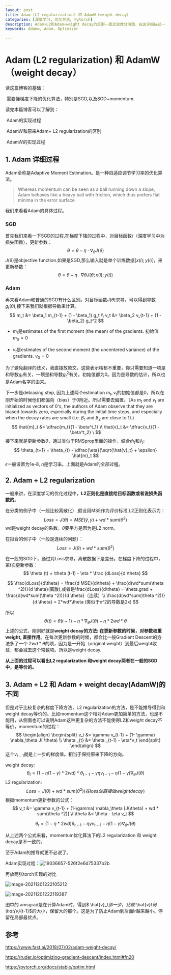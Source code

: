 ```yaml
---
layout: post
title: Adam (L2 regularization) 和 AdamW（weight decay）
categories: [深度学习, 优化方法, Pytorch]
description: Adam+L2和Adam+weight decay的区别一直比较难分清楚，在这详细描述一下
keywords: Adamw, Adam, Optimizer

---
```


# Adam (L2 regularization) 和 AdamW（weight decay）

读这篇博客的基础：

​	需要懂梯度下降的优化算法，特别是SGD,以及SGD+momentum.

读完本篇博客可以了解到：

​	Adam的实现过程

​	AdamW和原来Adam+ L2 regularization的区别

​	AdamW的实现过程

## 1. Adam 详细过程

Adam全称是Adaptive Moment Estimation。是一种自适应调节学习率的优化算法。

> Whereas momentum can be seen as a ball running down a slope, Adam behaves like a heavy ball with friction, which thus prefers flat minima in the error surface

我们来看看Adam的具体过程。

### SGD

首先我们来看一下SGD的过程,在梯度下降的过程中，对目标函数/（深度学习中为损失函数），更新参数：
$$
\theta = \theta - \eta \cdot \nabla_\theta J( \theta)
$$
$J(\theta)$是objective function.如果是SGD,那么输入就是单个训练数据$[x(i);y(i)]$，来更新参数：
$$
θ=θ−η⋅∇θJ(θ;x(i);y(i))
$$

### Adam

再来看Adam和普通的SGD有什么区别。对目标函数$J(\theta)$求导，可以得到导数$g_t(\theta)$,接下来我们就根据导数来计算。
$$
m_t &= \beta_1 m_{t-1} + (1 - \beta_1) g_t \\ 
v_t &= \beta_2 v_{t-1} + (1 - \beta_2) g_t^2 
$$

- $m_t$是estimates of the first moment (the mean) of the gradients. 初始值$m_0=0$

- $v_t$是estimates of the second moment (the uncentered variance) of the gradients. $v_0=0$

为了避免翻译的歧义，我直接放原文。这些表示啥都不重要，你只需要知道一项是和导数$g_t$有关，一项是和导数$g_t^2$有关。初始值都为0。因为是导数的估计，所以也是Adam名字的由来。

下一步是debiasing step, 因为上述两个estimation $m_t, v_t$的初始值都是0，所以在刚开始的时候他们都偏向（bias）于0附近。所以需要去偏置。（As $m_t$ and $v_t$ are initialized as vectors of 0's, the authors of Adam observe that they are biased towards zero, especially during the initial time steps, and especially when the decay rates are small (i.e. $β_1$ and $β_2$ are close to 1).）
$$
\hat{m}_t &= \dfrac{m_t}{1 - \beta^t_1} \\ 
\hat{v}_t &= \dfrac{v_t}{1 - \beta^t_2} \
$$
接下来就是更新参数$\theta$，通过类似于RMSprop里面的操作，结合$\hat m_t$和$\hat v_t$:
$$
\theta_{t+1} = \theta_{t} - \dfrac{\eta}{\sqrt{\hat{v}_t} + \epsilon} \hat{m}_t
$$
$\epsilon$一般设置为1e-8, $\eta$是学习率。上面就是Adam的全部过程。

## 2. Adam + L2 regularization

一般来讲，在深度学习的优化过程中，**L2正则化是直接给目标函数或者说损失函数的**。

在分类的例子中（一般比较离散化）,假设用MSE作为评价标准,L2正则化表示为：
$$
Loss = J(\theta) = MSE(\hat y, y) + wd * sum(\theta ^2)
$$
wd是weight decay的系数。$\theta$要平方是因为是L2 norm。

在拟合的例子中（一般是连续的问题）：
$$
Loss = J(\theta) + wd * sum(\theta ^2)
$$


在一般的SGD下，通过对Loss求导，离散数据下是差分。在梯度下降的过程中，第t次更新参数：
$$
\theta (t) = \theta (t-1) - \eta * \frac {dLoss}{d \theta}
$$

$$
\frac{dLoss}{d\theta} = \frac{d MSE}{d\theta} + \frac{d(wd*sum(\theta ^2))}{d \theta}(离散),或者是\frac{dLoss}{d\theta} = \theta.grad + \frac{d(wd*sum(\theta ^2))}{d \theta}（连续）\\
\frac{d(wd*sum(\theta ^2))}{d \theta} = 2*wd*\theta (类似于x^2的导数是2x)
$$

所以
$$
\theta (t) = \theta (t-1) - \eta* \nabla_\theta J( \theta) - \eta *2wd*\theta
$$
上述的公式，刚刚好就是**weight decay的方法: 在更新参数的时候，对参数权重weight, 直接作用**。在每次更新参数的时候，都会比一般Gradient Descent的方法多了一个 $2wd*\theta$的项，因为是一开始（original weight）到最后weight收敛，都会减去这个常数项。所以是weight decay.

**从上面的过程可以看出L2 regularization 和weight decay两者在一般的SGD中，是等价的。**

## 3. Adam + L2 和 Adam + weight decay(AdamW)的不同

但是对于比较复杂的梯度下降方法，L2 regularization的方法，是不能推导得到和weight decay等价的。比如momentum这个相对Adam更加简单的方法，也是不能用，从侧面也可以说明Adam这种更复杂的方法不能使得L2和weight decay不等价，momentum的过程：
$$
\begin{align} 
\begin{split} 
v_t &= \gamma v_{t-1} + (1- \gamma)  \nabla_\theta J( \theta) \\ 
\theta _{t} &= \theta _{t-1} - \eta*v_t 
\end{split} 
\end{align}
$$
这个$v_{t-1}$就是上一步的梯度值。相当于保持原来下降的方向。

weight decay:
$$
\theta _{t} = (1-\eta(1-\gamma) *2wd)*\theta _{t-1} - \gamma \eta v_{t-1} - \eta(1-\gamma) \nabla_\theta J( \theta)
$$
L2 regularization:
$$
Loss = J(\theta) + wd * sum(\theta ^2) (在loss处直接做weight decay)
$$
根据momentum更新参数的公式：
$$
v_t &= \gamma v_{t-1} + (1-\gamma) \nabla_\theta [J(\theta) + wd * sum(\theta ^2)] \\ 
\theta &= \theta - \eta v_t
$$

$$
\theta _{t} = (1-\eta *  2wd)\theta _{t-1} - \eta \gamma v_{t-1} - \eta (1-\gamma) \nabla_\theta J( \theta)
$$

从上述两个公式来看，momentum优化算法下的L2 regularization 和 weight decay是不一致的。

至于Adam的推导就更不必说了。

Adam实现过程：![19036657-526f2e6d75337b2b](https://raw.githubusercontent.com/star-twinking/CloudImage/main/ImgforBlog/19036657-526f2e6d75337b2b.png)

再放两张torch实现的对比

![image-20211201222105212](https://raw.githubusercontent.com/star-twinking/CloudImage/main/ImgforBlog/image-20211201222105212.png)

![image-20211201222119387](https://raw.githubusercontent.com/star-twinking/CloudImage/main/ImgforBlog/image-20211201222119387.png)

图中的 amsgrad是在计算Adam时，得到$ \hat{v}_t$那一步，比较$ \hat{v}_t$何$ \hat{v}_{t-1}$的大小，保留大的那个。这是为了防止Adam到后面lr越来越小。停留在局部最优点。

## 参考

https://www.fast.ai/2018/07/02/adam-weight-decay/

https://ruder.io/optimizing-gradient-descent/index.html#fn20

https://pytorch.org/docs/stable/optim.html